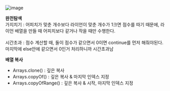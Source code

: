 ![image](https://user-images.githubusercontent.com/33195517/189420844-5600ecdd-cc61-4afd-a5a8-c8e985f27981.png)

**완전탐색**</br>
가지치기 : 어피치가 맞춘 개수보다 라이언이 맞춘 개수가 1크면 점수를 따기 때문에, 라이언 배열을 만들 때 어피치보다 같거나 작을 때만 수행한다.</br></br>
시간초과 : 점수 계산할 때, 둘이 점수가 같으면서 0이면 continue를 먼저 해줘야된다. 마지막에 else안에 같으면서 0인거 처리하니까 시간초과남</br>

**배열 복사**
<ul>
  <li>Arrays.clone() : 깊은 복사</li>
  <li>Arrays.copyOf() : 깊은 복사 & 마지막 인덱스 지정</li>
  <li>Arrays.copyOfRange() : 깊은 복사 & 시작, 마지막 인덱스 지정</li>
</ul>
